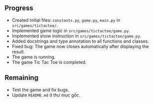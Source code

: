 ## Progress

-   Created initial files: `constants.py`, `game.py`, `main.py` in `src/games/tictactoe/`.
-   Implemented game logic in `src/games/tictactoe/game.py`.
-   Implemented show instruction in `src/games/tictactoe/game.py`.
-   Added docstrings and type annotation to all functions and classes.
-   Fixed bug: The game now closes automatically after displaying the result.
-   The game is running.
-   The game Tic Tac Toe is completed.

## Remaining

-   Test the game and fix bugs.
-   Update `README.md` ở thư mục gốc.
